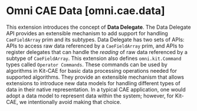 # Omni CAE Data [omni.cae.data]

This extension introduces the concept of **Data Delegate**.
The Data Delegate API provides an extensible mechanism to add support for handling `CaeFieldArray` prim and its subtypes. Data Delegate
has two sets of APIs: APIs to access raw data referenced by a `CaeFieldArray` prim, and APIs to register delegates that can handle the
*reading* of raw data referenced by a subtype of `CaeFieldArray`. This extension also defines `omni.kit.Command` types called
`Operator Commands`. These commands can be used by algorithms in Kit-CAE for basic data processing
operations needed for supported algorithms. They provide an extensible mechanism that allows extensions to introduce new data models
for handling different types of data in their native representation. In a typical CAE application, one would adopt a
data model to represent data within the system; however, for Kit-CAE, we intentionally avoid making that choice.